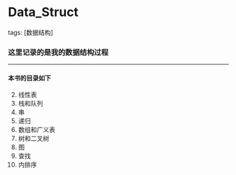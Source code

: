 # Data_Struct
tags: [数据结构]
### 这里记录的是我的数据结构过程
---
#### **本书的目录如下**
2. 线性表
3. 栈和队列
4. 串
5. 递归
6. 数组和广义表
7. 树和二叉树
8. 图
9. 查找
10. 内排序
